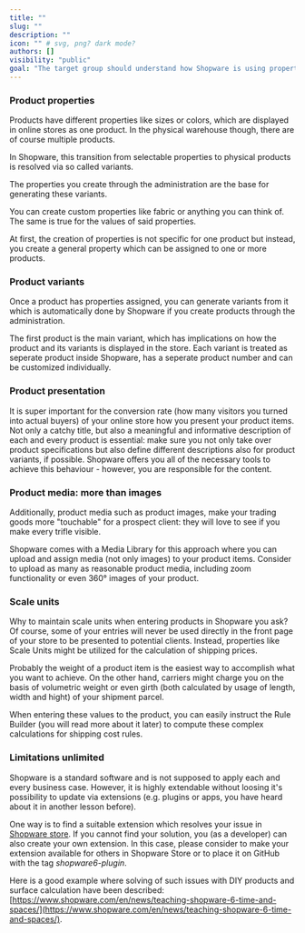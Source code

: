 ```yaml
---
title: ""
slug: ""
description: ""
icon: "" # svg, png? dark mode?
authors: []
visibility: "public"
goal: "The target group should understand how Shopware is using properties to generate product variants."
---
```


### Product properties

Products have different properties like sizes or colors, which are displayed in online stores as one product. In the physical warehouse though, there are of course multiple products.

In Shopware, this transition from selectable properties to physical products is resolved via so called variants.

The properties you create through the administration are the base for generating these variants.

You can create custom properties like fabric or anything you can think of. The same is true for the values of said properties.

At first, the creation of properties is not specific for one product but instead, you create a general property which can be assigned to one or more products.

### Product variants

Once a product has properties assigned, you can generate variants from it which is automatically done by Shopware if you create products through the administration.

The first product is the main variant, which has implications on how the product and its variants is displayed in the store. Each variant is treated as seperate product inside Shopware, has a seperate product number and can be customized individually.

### Product presentation

It is super important for the conversion rate (how many visitors you turned into actual buyers) of your online store how you present your product items. Not only a catchy title, but also a meaningful and informative description of each and every product is essential: make sure you not only take over product specifications but also define different descriptions also for product variants, if possible. Shopware offers you all of the necessary tools to achieve this behaviour - however, you are responsible for the content.

### Product media: more than images

Additionally, product media such as product images, make your trading goods more "touchable" for a prospect client: they will love to see if you make every trifle visible.

Shopware comes with a Media Library for this approach where you can upload and assign media (not only images) to your product items. Consider to upload as many as reasonable product media, including zoom functionality or even 360° images of your product.

### Scale units

Why to maintain scale units when entering products in Shopware you ask? Of course, some of your entries will never be used directly in the front page of your store to be presented to potential clients. Instead, properties like Scale Units might be utilized for the calculation of shipping prices.

Probably the weight of a product item is the easiest way to accomplish what you want to achieve. On the other hand, carriers might charge you on the basis of volumetric weight or even girth (both calculated by usage of length, width and hight) of your shipment parcel.

When entering these values to the product, you can easily instruct the Rule Builder (you will read more about it later) to compute these complex calculations for shipping cost rules.

### Limitations unlimited

Shopware is a standard software and is not supposed to apply each and every business case. However, it is highly extendable without loosing it's possibility to update via extensions (e.g. plugins or apps, you have heard about it in another lesson before). 

One way is to find a suitable extension which resolves your issue in [Shopware store](https://store.shopware.com). If you cannot find your solution, you (as a developer) can also create your own extension. In this case, please consider to make your extension available for others in Shopware Store or to place it on GitHub with the tag _shopware6-plugin_.

Here is a good example where solving of such issues with DIY products and surface calculation have been described: [https://www.shopware.com/en/news/teaching-shopware-6-time-and-spaces/](https://www.shopware.com/en/news/teaching-shopware-6-time-and-spaces/).